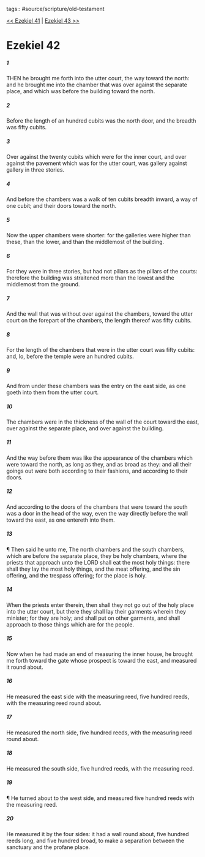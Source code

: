 tags:: #source/scripture/old-testament

[<< Ezekiel 41](source/scripture/old-testament/26_Ezekiel/Ezekiel_41.md) | [Ezekiel 43 >>](source/scripture/old-testament/26_Ezekiel/Ezekiel_43.md)

# Ezekiel 42

##### 1

THEN he brought me forth into the utter court, the way toward the north: and he brought me into the chamber that was over against the separate place, and which was before the building toward the north.

##### 2

Before the length of an hundred cubits was the north door, and the breadth was fifty cubits.

##### 3

Over against the twenty cubits which were for the inner court, and over against the pavement which was for the utter court, was gallery against gallery in three stories.

##### 4

And before the chambers was a walk of ten cubits breadth inward, a way of one cubit; and their doors toward the north.

##### 5

Now the upper chambers were shorter: for the galleries were higher than these, than the lower, and than the middlemost of the building.

##### 6

For they were in three stories, but had not pillars as the pillars of the courts: therefore the building was straitened more than the lowest and the middlemost from the ground.

##### 7

And the wall that was without over against the chambers, toward the utter court on the forepart of the chambers, the length thereof was fifty cubits.

##### 8

For the length of the chambers that were in the utter court was fifty cubits: and, lo, before the temple were an hundred cubits.

##### 9

And from under these chambers was the entry on the east side, as one goeth into them from the utter court.

##### 10

The chambers were in the thickness of the wall of the court toward the east, over against the separate place, and over against the building.

##### 11

And the way before them was like the appearance of the chambers which were toward the north, as long as they, and as broad as they: and all their goings out were both according to their fashions, and according to their doors.

##### 12

And according to the doors of the chambers that were toward the south was a door in the head of the way, even the way directly before the wall toward the east, as one entereth into them.

##### 13

¶ Then said he unto me, The north chambers and the south chambers, which are before the separate place, they be holy chambers, where the priests that approach unto the LORD shall eat the most holy things: there shall they lay the most holy things, and the meat offering, and the sin offering, and the trespass offering; for the place is holy.

##### 14

When the priests enter therein, then shall they not go out of the holy place into the utter court, but there they shall lay their garments wherein they minister; for they are holy; and shall put on other garments, and shall approach to those things which are for the people.

##### 15

Now when he had made an end of measuring the inner house, he brought me forth toward the gate whose prospect is toward the east, and measured it round about.

##### 16

He measured the east side with the measuring reed, five hundred reeds, with the measuring reed round about.

##### 17

He measured the north side, five hundred reeds, with the measuring reed round about.

##### 18

He measured the south side, five hundred reeds, with the measuring reed.

##### 19

¶ He turned about to the west side, and measured five hundred reeds with the measuring reed.

##### 20

He measured it by the four sides: it had a wall round about, five hundred reeds long, and five hundred broad, to make a separation between the sanctuary and the profane place.

